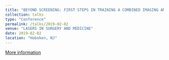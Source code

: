 ```yaml
---
title: "BEYOND SCREENING: FIRST STEPS IN TRAINING A COMBINED IMAGING AND MACHINE LEARNING-BASED CAPABILITY FOR MAPPING ORAL CANCER HETEROGENEITY AND MARGINS"
collection: talks
type: "Conference"
permalink: /talks/2019-02-02
venue: "LASERS IN SURGERY AND MEDICINE"
date: 2019-02-02
location: "Hoboken, NJ"
---
```

[More information](https://scholar.google.com/citations?view_op=view_citation&hl=en&user=0R0yirsAAAAJ&cstart=20&pagesize=80&sortby=pubdate&citation_for_view=0R0yirsAAAAJ:kNdYIx-mwKoC)
